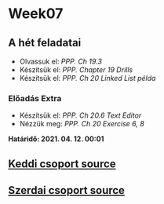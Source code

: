 # Week07

## A hét feladatai

* Olvassuk el: *PPP. Ch 19.3*
* Készítsük el: *PPP. Chapter 19 Drills*
* Készítsük el: *PPP. Ch 20 Linked List példa*

### Előadás Extra

* Készítsük el: *PPP. Ch 20.6 Text Editor*
* Nézzük meg: *PPP. Ch 20 Exercise 6, 8*

**Határidő: 2021. 04. 12. 00:01**

<!-- ## Összefoglalók -->
## [Keddi csoport source](../etc/week07/kedd/)

## [Szerdai csoport source](../etc/week07/szerda/)

